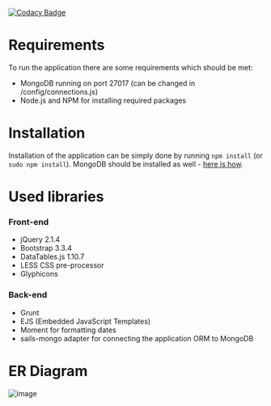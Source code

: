 [![Codacy Badge](https://www.codacy.com/project/badge/ccb6841212d9454ca08df11c127527f0)](https://www.codacy.com/app/gorgekara/Task1)

# Requirements
To run the application there are some requirements which should be met:
- MongoDB running on port 27017 (can be changed in /config/connections.js)
- Node.js and NPM for installing required packages


# Installation
Installation of the application can be simply done by running ```npm install``` (or ```sudo npm install```). MongoDB should be installed as well - [here is how](http://docs.mongodb.org/manual/installation/).

# Used libraries
### Front-end
- jQuery 2.1.4
- Bootstrap 3.3.4
- DataTables.js 1.10.7
- LESS CSS pre-processor
- Glyphicons

### Back-end
- Grunt
- EJS (Embedded JavaScript Templates)
- Moment for formatting dates
- sails-mongo adapter for connecting the application ORM to MongoDB

# ER Diagram

![image](http://s10.postimg.org/infhfpvnd/Untitled_drawing.png)